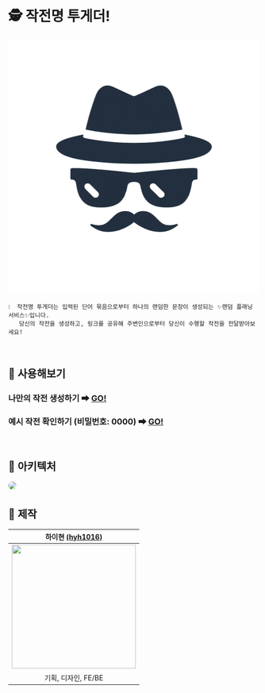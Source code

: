 # 🕵️ 작전명 투게더!

<img src="./oto-logo.png" width="512" height="512" alt="logo" />

```
❕  작전명 투게더는 입력된 단어 묶음으로부터 하나의 랜덤한 문장이 생성되는 ✨랜덤 플래닝 서비스✨입니다. 
   당신의 작전을 생성하고, 링크를 공유해 주변인으로부터 당신이 수행할 작전을 전달받아보세요!
```

<br>

## 🚀 사용해보기

### 나만의 작전 생성하기 ➡ <a href="https://operation-together.site" target="_blank">GO!</a>

### 예시 작전 확인하기 (비밀번호: 0000) ➡ <a href="https://operation-together.site/operations/e3f08070-eec0-4d6e-a9b8-eaf2e6bcada2" target="_blank">GO!</a>

<br>

## 🧱 아키텍처

<img src="https://user-images.githubusercontent.com/59721541/191155864-35067918-369b-450c-bea4-c5d4dae3d5f9.png" style="width: 550px; border-radius: 32px;" />

<br>

## 📝 제작

| 하이현 [(hyh1016)](https://github.com/hyh1016) |
| :---: |
| <img src ="https://avatars.githubusercontent.com/u/59721541?v=4" width = "250px" height="250px" /> |
| 기획, 디자인, FE/BE |
